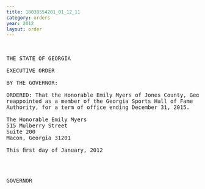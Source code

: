 ```yaml
---
title: 18038554201_01_12_11
category: orders
year: 2012
layout: order
---
```


<pre> 

THE STATE OF GEORGIA

EXECUTIVE ORDER

BY THE GOVERNOR:

ORDERED: That the Honorable Emily Myers of Jones County, Georgia, is
reappointed as a member of the Georgia Sports Hall of Fame
Authority, for a term of office ending December 31, 2015.

The Honorable Emily Myers
515 Mulberry Street
Suite 200
Macon, Georgia 31201

This ﬁrst day of January, 2012

   
    

GOVERNOR

</pre>
